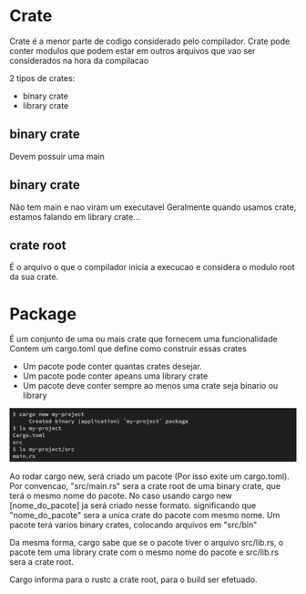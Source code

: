 # Crate

Crate é a menor parte de codigo considerado pelo compilador.
Crate pode conter modulos que podem estar em outros arquivos que vao ser considerados na hora da compilacao

2 tipos de crates:

- binary crate
- library crate


## binary crate

Devem possuir uma main

## binary crate

Não tem main e nao viram um executavel
Geralmente quando usamos crate, estamos falando em library crate...

## crate root 

É o arquivo o que o compilador inicia a execucao e considera o modulo root da sua crate.


# Package

É um conjunto de uma ou mais crate que fornecem uma funcionalidade
Contem um cargo.toml que define como construir essas crates
- Um pacote pode conter quantas crates desejar.
- Um pacote pode conter apeans uma library crate
- Um pacote deve conter sempre ao menos uma crate seja binario ou library

![Alt text](image.png)

Ao rodar cargo new, será criado um pacote (Por isso exite um cargo.toml).
Por convencao, "src/main.rs" sera a crate root de uma binary crate, que terá o mesmo nome do pacote. No caso usando cargo new [nome_do_pacote] ja será criado nesse formato. significando que "nome_do_pacote" sera a unica crate do pacote com mesmo nome.
Um pacote terá varios binary crates, colocando arquivos em "src/bin"

Da mesma forma, cargo sabe que se o pacote tiver o arquivo src/lib.rs, o pacote tem uma library crate com o mesmo nome do pacote e src/lib.rs sera a crate root.


Cargo informa para o rustc a crate root, para o build ser efetuado.


